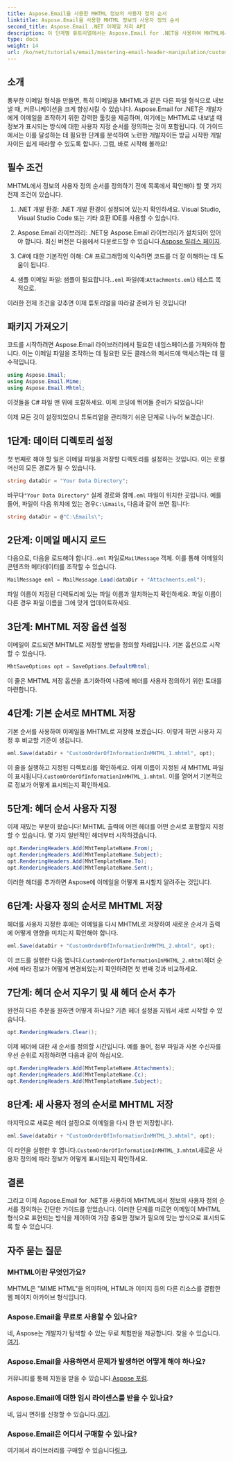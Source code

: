 ```yaml
---
title: Aspose.Email을 사용한 MHTML 정보의 사용자 정의 순서
linktitle: Aspose.Email을 사용한 MHTML 정보의 사용자 정의 순서
second_title: Aspose.Email .NET 이메일 처리 API
description: 이 단계별 튜토리얼에서는 Aspose.Email for .NET을 사용하여 MHTML에서 사용자 정의 정보 순서를 정의하는 방법을 알아봅니다.
type: docs
weight: 14
url: /ko/net/tutorials/email/mastering-email-header-manipulation/custom-order-of-information-in-mhtml/
---
```

## 소개

풍부한 이메일 형식을 만들면, 특히 이메일을 MHTML과 같은 다른 파일 형식으로 내보낼 때, 커뮤니케이션을 크게 향상시킬 수 있습니다. Aspose.Email for .NET은 개발자에게 이메일을 조작하기 위한 강력한 툴킷을 제공하며, 여기에는 MHTML로 내보낼 때 정보가 표시되는 방식에 대한 사용자 지정 순서를 정의하는 것이 포함됩니다. 이 가이드에서는 이를 달성하는 데 필요한 단계를 분석하여 노련한 개발자이든 방금 시작한 개발자이든 쉽게 따라할 수 있도록 합니다. 그럼, 바로 시작해 볼까요!

## 필수 조건

MHTML에서 정보의 사용자 정의 순서를 정의하기 전에 목록에서 확인해야 할 몇 가지 전제 조건이 있습니다.

1. .NET 개발 환경: .NET 개발 환경이 설정되어 있는지 확인하세요. Visual Studio, Visual Studio Code 또는 기타 호환 IDE를 사용할 수 있습니다.

2.  Aspose.Email 라이브러리: .NET용 Aspose.Email 라이브러리가 설치되어 있어야 합니다. 최신 버전은 다음에서 다운로드할 수 있습니다.[Aspose 릴리스 페이지](https://releases.aspose.com/email/net/).

3. C#에 대한 기본적인 이해: C# 프로그래밍에 익숙하면 코드를 더 잘 이해하는 데 도움이 됩니다.

4.  샘플 이메일 파일: 샘플이 필요합니다.`.eml` 파일(예:`Attachments.eml`) 테스트 목적으로.

이러한 전제 조건을 갖추면 이제 튜토리얼을 따라갈 준비가 된 것입니다!

## 패키지 가져오기

코드를 시작하려면 Aspose.Email 라이브러리에서 필요한 네임스페이스를 가져와야 합니다. 이는 이메일 파일을 조작하는 데 필요한 모든 클래스와 메서드에 액세스하는 데 필수적입니다.

```csharp
using Aspose.Email;
using Aspose.Email.Mime;
using Aspose.Email.Mhtml;
```

이것들을 C# 파일 맨 위에 포함하세요. 이제 코딩에 뛰어들 준비가 되었습니다!

이제 모든 것이 설정되었으니 튜토리얼을 관리하기 쉬운 단계로 나누어 보겠습니다.

## 1단계: 데이터 디렉토리 설정

첫 번째로 해야 할 일은 이메일 파일을 저장할 디렉토리를 설정하는 것입니다. 이는 로컬 머신의 모든 경로가 될 수 있습니다.

```csharp
string dataDir = "Your Data Directory";
```

 바꾸다`"Your Data Directory"` 실제 경로와 함께`.eml` 파일이 위치한 곳입니다. 예를 들어, 파일이 다음 위치에 있는 경우`C:\Emails`, 다음과 같이 쓰면 됩니다:

```csharp
string dataDir = @"C:\Emails\";
```

## 2단계: 이메일 메시지 로드

다음으로, 다음을 로드해야 합니다.`.eml` 파일로`MailMessage` 객체. 이를 통해 이메일의 콘텐츠와 메타데이터를 조작할 수 있습니다.

```csharp
MailMessage eml = MailMessage.Load(dataDir + "Attachments.eml");
```

파일 이름이 지정된 디렉토리에 있는 파일 이름과 일치하는지 확인하세요. 파일 이름이 다른 경우 파일 이름을 그에 맞게 업데이트하세요.

## 3단계: MHTML 저장 옵션 설정

이메일이 로드되면 MHTML로 저장할 방법을 정의할 차례입니다. 기본 옵션으로 시작할 수 있습니다.

```csharp
MhtSaveOptions opt = SaveOptions.DefaultMhtml;
```

이 줄은 MHTML 저장 옵션을 초기화하여 나중에 헤더를 사용자 정의하기 위한 토대를 마련합니다.

## 4단계: 기본 순서로 MHTML 저장

기본 순서를 사용하여 이메일을 MHTML로 저장해 보겠습니다. 이렇게 하면 사용자 지정 후 비교할 기준이 생깁니다.

```csharp
eml.Save(dataDir + "CustomOrderOfInformationInMHTML_1.mhtml", opt);
```

 이 줄을 실행하고 지정된 디렉토리를 확인하세요. 이제 이름이 지정된 새 MHTML 파일이 표시됩니다.`CustomOrderOfInformationInMHTML_1.mhtml`. 이를 열어서 기본적으로 정보가 어떻게 표시되는지 확인하세요.

## 5단계: 헤더 순서 사용자 지정

이제 재밌는 부분이 왔습니다! MHTML 출력에 어떤 헤더를 어떤 순서로 포함할지 지정할 수 있습니다. 몇 가지 일반적인 헤더부터 시작하겠습니다.

```csharp
opt.RenderingHeaders.Add(MhtTemplateName.From);
opt.RenderingHeaders.Add(MhtTemplateName.Subject);
opt.RenderingHeaders.Add(MhtTemplateName.To);
opt.RenderingHeaders.Add(MhtTemplateName.Sent);
```

이러한 헤더를 추가하면 Aspose에 이메일을 어떻게 표시할지 알려주는 것입니다.

## 6단계: 사용자 정의 순서로 MHTML 저장

헤더를 사용자 지정한 후에는 이메일을 다시 MHTML로 저장하여 새로운 순서가 출력에 어떻게 영향을 미치는지 확인해야 합니다.

```csharp
eml.Save(dataDir + "CustomOrderOfInformationInMHTML_2.mhtml", opt);
```

 이 코드를 실행한 다음 엽니다.`CustomOrderOfInformationInMHTML_2.mhtml`헤더 순서에 따라 정보가 어떻게 변경되었는지 확인하려면 첫 번째 것과 비교하세요.

## 7단계: 헤더 순서 지우기 및 새 헤더 순서 추가

완전히 다른 주문을 원하면 어떻게 하나요? 기존 헤더 설정을 지워서 새로 시작할 수 있습니다.

```csharp
opt.RenderingHeaders.Clear();
```

이제 헤더에 대한 새 순서를 정의할 시간입니다. 예를 들어, 첨부 파일과 사본 수신자를 우선 순위로 지정하려면 다음과 같이 하십시오.

```csharp
opt.RenderingHeaders.Add(MhtTemplateName.Attachments);
opt.RenderingHeaders.Add(MhtTemplateName.Cc);
opt.RenderingHeaders.Add(MhtTemplateName.Subject);
```

## 8단계: 새 사용자 정의 순서로 MHTML 저장

마지막으로 새로운 헤더 설정으로 이메일을 다시 한 번 저장합니다.

```csharp
eml.Save(dataDir + "CustomOrderOfInformationInMHTML_3.mhtml", opt);
```

 이 라인을 실행한 후 엽니다.`CustomOrderOfInformationInMHTML_3.mhtml`새로운 사용자 정의에 따라 정보가 어떻게 표시되는지 확인하세요.

## 결론

그리고 이제 Aspose.Email for .NET을 사용하여 MHTML에서 정보의 사용자 정의 순서를 정의하는 간단한 가이드를 얻었습니다. 이러한 단계를 따르면 이메일이 MHTML 형식으로 표현되는 방식을 제어하여 가장 중요한 정보가 필요에 맞는 방식으로 표시되도록 할 수 있습니다. 

## 자주 묻는 질문

### MHTML이란 무엇인가요?
MHTML은 "MIME HTML"을 의미하며, HTML과 이미지 등의 다른 리소스를 결합한 웹 페이지 아카이브 형식입니다.

### Aspose.Email을 무료로 사용할 수 있나요?
 네, Aspose는 개발자가 탐색할 수 있는 무료 체험판을 제공합니다. 찾을 수 있습니다.[여기](https://releases.aspose.com/).

### Aspose.Email을 사용하면서 문제가 발생하면 어떻게 해야 하나요?
 커뮤니티를 통해 지원을 받을 수 있습니다.[Aspose 포럼](https://forum.aspose.com/c/email/12/).

### Aspose.Email에 대한 임시 라이센스를 받을 수 있나요?
 네, 임시 면허를 신청할 수 있습니다.[여기](https://purchase.aspose.com/temporary-license/).

### Aspose.Email은 어디서 구매할 수 있나요?
 여기에서 라이브러리를 구매할 수 있습니다[링크](https://purchase.aspose.com/buy).